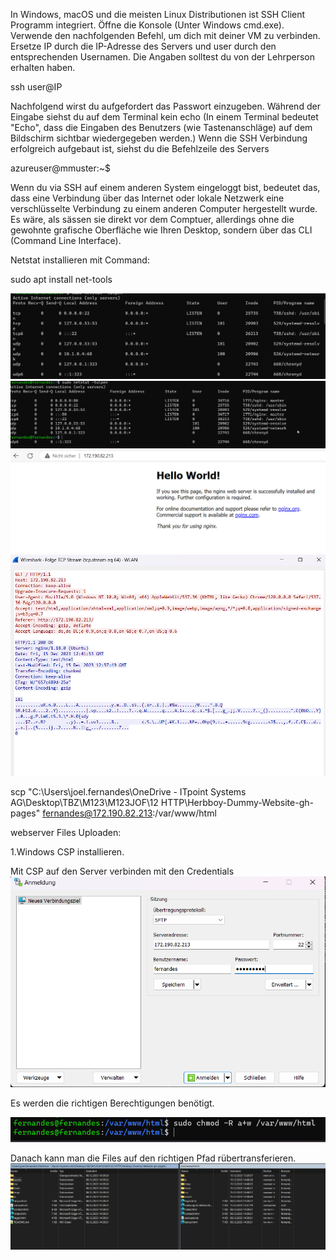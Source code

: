 In Windows, macOS und die meisten Linux Distributionen ist SSH Client Programm integriert. Öffne die Konsole (Unter Windows cmd.exe). Verwende den nachfolgenden Befehl, um dich mit deiner VM zu verbinden. Ersetze IP durch die IP-Adresse des Servers und user durch den entsprechenden Usernamen. Die Angaben solltest du von der Lehrperson erhalten haben.

ssh user@IP


Nachfolgend wirst du aufgefordert das Passwort einzugeben.
Während der Eingabe siehst du auf dem Terminal kein echo (In einem Terminal bedeutet "Echo", dass die Eingaben des Benutzers (wie Tastenanschläge) auf dem Bildschirm sichtbar wiedergegeben werden.)
Wenn die SSH Verbindung erfolgreich aufgebaut ist, siehst du die Befehlzeile des Servers

azureuser@mmuster:~$


Wenn du via SSH auf einem anderen System eingeloggt bist, bedeutet das, dass eine Verbindung über das Internet oder lokale Netzwerk eine verschlüsselte Verbindung zu einem anderen Computer hergestellt wurde. Es wäre, als sässen sie direkt vor dem Comptuer, allerdings ohne die gewohnte grafische Oberfläche wie Ihren Desktop, sondern über das CLI (Command Line Interface).


Netstat installieren mit Command:

sudo apt install net-tools

![](1netstat.png)
![](2netstat.png)
![](helloword.png)
![](follow.png)

scp "C:\Users\joel.fernandes\OneDrive - ITpoint Systems AG\Desktop\TBZ\M123\M123JOF\12 HTTP\Herbboy-Dummy-Website-gh-pages" fernandes@172.190.82.213:/var/www/html


webserver Files Uploaden:


1.Windows CSP installieren.

Mit CSP auf den Server verbinden mit den Credentials
![](cspverbinden.png)

Es werden die richtigen Berechtigungen benötigt.

![](berechtigungen.png)


Danach kann man die Files auf den richtigen Pfad rübertransferieren.
![](WinSCP.png)